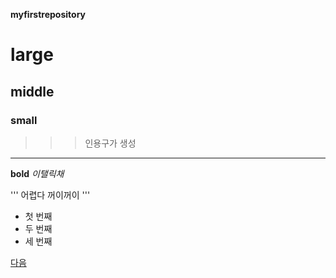 
**myfirstrepository**


# large
## middle
### small

>>> 인용구가 생성

***
__bold__
_이탤릭채_

'''
어렵다 꺼이꺼이
'''

- 첫 번째
- 두 번째
- 세 번째

[다음](https://www.daum.net)
